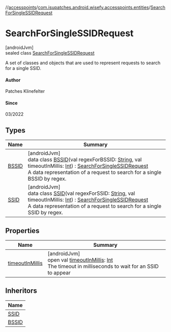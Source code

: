 //[accesspoints](../../../index.md)/[com.isupatches.android.wisefy.accesspoints.entities](../index.md)/[SearchForSingleSSIDRequest](index.md)

# SearchForSingleSSIDRequest

[androidJvm]\
sealed class [SearchForSingleSSIDRequest](index.md)

A set of classes and objects that are used to represent requests to search for a single SSID.

#### Author

Patches Klinefelter

#### Since

03/2022

## Types

| Name | Summary |
|---|---|
| [BSSID](-b-s-s-i-d/index.md) | [androidJvm]<br>data class [BSSID](-b-s-s-i-d/index.md)(val regexForBSSID: [String](https://kotlinlang.org/api/latest/jvm/stdlib/kotlin/-string/index.html), val timeoutInMillis: [Int](https://kotlinlang.org/api/latest/jvm/stdlib/kotlin/-int/index.html)) : [SearchForSingleSSIDRequest](index.md)<br>A data representation of a request to search for a single BSSID by regex. |
| [SSID](-s-s-i-d/index.md) | [androidJvm]<br>data class [SSID](-s-s-i-d/index.md)(val regexForSSID: [String](https://kotlinlang.org/api/latest/jvm/stdlib/kotlin/-string/index.html), val timeoutInMillis: [Int](https://kotlinlang.org/api/latest/jvm/stdlib/kotlin/-int/index.html)) : [SearchForSingleSSIDRequest](index.md)<br>A data representation of a request to search for a single SSID by regex. |

## Properties

| Name | Summary |
|---|---|
| [timeoutInMillis](timeout-in-millis.md) | [androidJvm]<br>open val [timeoutInMillis](timeout-in-millis.md): [Int](https://kotlinlang.org/api/latest/jvm/stdlib/kotlin/-int/index.html)<br>The timeout in milliseconds to wait for an SSID to appear |

## Inheritors

| Name |
|---|
| [SSID](-s-s-i-d/index.md) |
| [BSSID](-b-s-s-i-d/index.md) |
